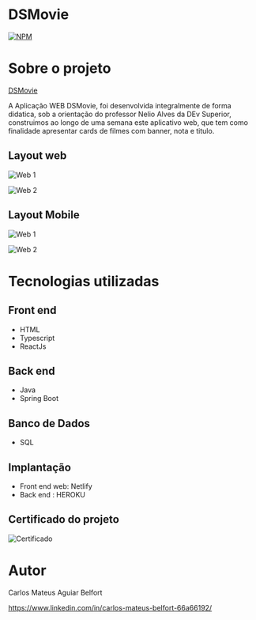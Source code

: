 # DSMovie
[![NPM](https://img.shields.io/github/license/Mateus-Belfort/dsmovie)](https://github.com/Mateus-Belfort/dsmovie/blob/main/license) 

# Sobre o projeto

[DSMovie](https://belfmovies.netlify.app/)

A Aplicação WEB DSMovie, foi desenvolvida integralmente de forma didatica, sob a orientação do professor Nelio Alves da DEv Superior, construimos ao longo de uma semana
este aplicativo web, que tem como finalidade apresentar cards de filmes com banner, nota e titulo.



## Layout web
![Web 1](https://user-images.githubusercontent.com/93524398/203814187-ea7cce4f-ab47-43e7-b588-dc20d70941bb.png)

![Web 2](https://user-images.githubusercontent.com/93524398/203814372-e3377ce3-7762-4783-877f-40e82e4d23d6.png)


## Layout Mobile
![Web 1](https://user-images.githubusercontent.com/93524398/203814517-6248c44b-c23f-4e00-8a72-77feaf76392d.png)

![Web 2](https://user-images.githubusercontent.com/93524398/203814651-7f3303ef-b962-4bb0-9da5-b42edebcaf2d.png)


# Tecnologias utilizadas

## Front end
- HTML
- Typescript
- ReactJs

## Back end
- Java
- Spring Boot

## Banco de Dados
- SQL

## Implantação

- Front end web: Netlify
- Back end : HEROKU


## Certificado do projeto

![Certificado](https://user-images.githubusercontent.com/93524398/203815325-5944423f-addf-4440-931b-bb3887934697.png)


# Autor

Carlos Mateus Aguiar Belfort

https://www.linkedin.com/in/carlos-mateus-belfort-66a66192/
